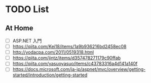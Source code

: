 # TODO List
## At Home
 - [ ] ASP.NET 入門
 - [ ] https://qiita.com/Kei18/items/1a9b936216bd2458ec08
 - [ ] http://yodacpa.com/2011/0519318.html
 - [ ] https://qiita.com/jintz/items/d357478271179c90ffab
 - [ ] https://qiita.com/yasuoyasuo/items/c43783316a4d141a140f
 - [ ] https://docs.microsoft.com/ja-jp/aspnet/mvc/overview/getting-started/introduction/getting-started
